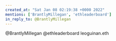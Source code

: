 ```yaml
---
created_at: "Sat Jan 08 02:19:38 +0000 2022"
mentions: ['BrantlyMillegan', 'ethleaderboard']
in_reply_to: @BrantlyMillegan
---
```


@BrantlyMillegan @ethleaderboard leoguinan.eth